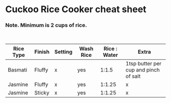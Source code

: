 # Cuckoo Rice Cooker cheat sheet

### Note. Minimum is 2 cups of rice.
<br>

Rice Type | Finish | Setting | Wash Rice | Rice : Water | Extra
--- | --- | --- | --- | --- | ---
Basmati | Fluffy | x | yes | 1:1.5 | 1tsp butter per cup and pinch of salt
Jasmine | Fluffy | x | yes | 1:1.25 | x
Jasmine | Sticky | x | yes | 1:1.25 | x
